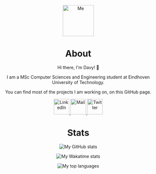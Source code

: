 <div align="center">
    <img width="100" src="https://davydehaas.nl/assets/images/memoji.png" alt="Me">
    <h1>About</h1>
    <p>Hi there, I'm Davy! 🍺</p>
    <p>I am a MSc Computer Sciences and Engineering student at Eindhoven University of Technology.</p>
    <p>You can find most of the projects I am working on, on this GitHub page.</p>
    <a href="https://www.linkedin.com/in/davydehaas98" target="_blank" rel="noopener noreferrer">
        <img width="50" src="https://davydehaas.nl/assets/images/contact/linkedin.svg" alt="LinkedIn">
    </a>
    <a href="mailto:davy.dehaas98@gmail.com" target="_blank" rel="noopener noreferrer">
        <img width="50" src="https://davydehaas.nl/assets/images/contact/mail.svg" alt="Mail">
    </a>
    <a href="https://twitter.com/davydehaas98" target="_blank" rel="noopener noreferrer">
        <img width="50" src="https://davydehaas.nl/assets/images/contact/twitter.svg" alt="Twitter">
    </a>
</div>

<div align="center">
    <h1>Stats</h1>
    <p>
        <img src="https://github-readme-stats.vercel.app/api?username=davydehaas98&theme=algolia&show_icons=true&count_private=true" alt="My GitHub stats"/>
    </p>
    <p>
        <img src="https://github-readme-stats.vercel.app/api/wakatime?username=davydehaas98&theme=algolia&range=last_7_days" alt="My Wakatime stats">
    </p>
    <p>
        <img src="https://github-readme-stats.vercel.app/api/top-langs?username=davydehaas98&theme=algolia&count_private=true&layout=compact" alt="My top languages"/>
    </p>
</div>

<!-- <div align="center">
    <h2>Pinned Repositories</h2>
    <a href="https://github.com/davydehaas98/davydehaas.nl" target="_blank" rel="noopener noreferrer">
        <img src="https://github-readme-stats.vercel.app/api/pin?username=davydehaas98&repo=davydehaas.nl&show_owner=true&theme=algolia">
    </a>
    <a href="https://github.com/davydehaas98/project-euler" target="_blank" rel="noopener noreferrer">
        <img src="https://github-readme-stats.vercel.app/api/pin?username=davydehaas98&repo=project-euler&show_owner=true&theme=algolia">
    </a>
    <a href="https://github.com/davydehaas98/server" target="_blank" rel="noopener noreferrer">
        <img src="https://github-readme-stats.vercel.app/api/pin?username=davydehaas98&repo=server&show_owner=true&theme=algolia">
    </a>
    <a href="https://github.com/davydehaas98/media-server" target="_blank" rel="noopener noreferrer">
        <img src="https://github-readme-stats.vercel.app/api/pin?username=davydehaas98&repo=media-server&show_owner=true&theme=algolia">
    </a>
    <a href="https://github.com/davydehaas98/vcs7-visualization" target="_blank" rel="noopener noreferrer">
        <img src="https://github-readme-stats.vercel.app/api/pin?username=davydehaas98&repo=vcs7-visualization&show_owner=true&theme=algolia">
    </a>
    <a href="https://github.com/davydehaas98/reverse-proxy" target="_blank" rel="noopener noreferrer">
        <img src="https://github-readme-stats.vercel.app/api/pin?username=davydehaas98&repo=reverse-proxy&show_owner=true&theme=algolia">
    </a>
</div> -->
